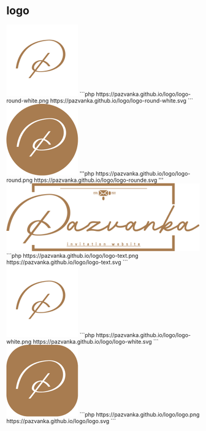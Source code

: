 # logo

<img src="logo-round-white.png" alt="logo-round-white">
```php
https://pazvanka.github.io/logo/logo-round-white.png
https://pazvanka.github.io/logo/logo-round-white.svg
```
<img src="logo-round.png" alt="logo-round">
'''php
https://pazvanka.github.io/logo/logo-round.png
https://pazvanka.github.io/logo/logo-rounde.svg
'''
<img src="logo-text.png" alt="logo-text">
```php
https://pazvanka.github.io/logo/logo-text.png
https://pazvanka.github.io/logo/logo-text.svg
```
<img src="logo-white.png" alt="logo-white">
```php
https://pazvanka.github.io/logo/logo-white.png
https://pazvanka.github.io/logo/logo-white.svg
```
<img src="logo.png" alt="logo">
```php
https://pazvanka.github.io/logo/logo.png
https://pazvanka.github.io/logo/logo.svg
```
